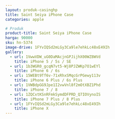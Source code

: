 ```yaml
---
layout: produk-casinghp
title: Saint Seiya iPhone Case
categories: apple

# Produk
product-title: Saint Seiya iPhone Case
harga: 90000
sku: hn-5374
image-drive: 1FYvIQSd2mLGy3Ca9le7ehkLc48xE49Ih
gallery:
  - url: 1VwwVDW_uG0DaMAcjnGPJijhX00WZ8WVd
    title: iPhone 5 / 5s / SE
  - url: 1b3WGR0_gcqN7vt5-Wj8PJZWKp7O1wEYl
    title: iPhone 6 / 6s
  - url: 15WEBt9Tf6v-71xRhxSMqcGrPGewy113v
    title: iPhone 6 Plus / 6s Plus
  - url: 1VWBdpGG9Jpe1I2vwVnl8f2mOtXBZ1Phd
    title: iPhone 7 / 8
  - url: 1ZQCxtKSnRFmkSymdDFPRD_Q7IOVynoIS
    title: iPhone 7 Plus / 8 Plus
  - url: 1FYvIQSd2mLGy3Ca9le7ehkLc48xE49Ih
    title: iPhone X
---
```

